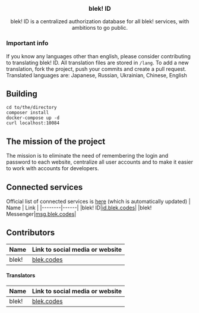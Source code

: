
<br/><h3 align='center'>blek! ID</h3>

<p align='center'>blek! ID is a centralized authorization database for all blek! services, with ambitions to go public.<br/></p>

### Important info
If you know any languages other than english, please consider contributing to translating blek! ID. All translation files are stored in `/lang`. To add a new translation, fork the project, push your commits and create a pull request.<br/>
Translated languages are: Japanese, Russian, Ukrainian, Chinese, English

## Building
```
cd to/the/directory
composer install
docker-compose up -d
curl localhost:10084
```

## The mission of the project
The mission is to eliminate the need of remembering the login and password to each website, centralize all user accounts and to make it easier to work with accounts for developers.

## Connected services
Official list of connected services is [here](https://id.blek.codes/connected) (which is automatically updated)
|  Name  | Link |
|--------|------|
|blek! ID|[id.blek.codes](https://id.blek.codes)|
|blek! Messenger|[msg.blek.codes](https://msg.blek.codes)|

## Contributors
|Name|Link to social media or website|
|--|--|
|blek!|[blek.codes](https://blek.codes)|


#### Translators
|Name|Link to social media or website|
|--|--|
|blek!|[blek.codes](https://blek.codes)|
